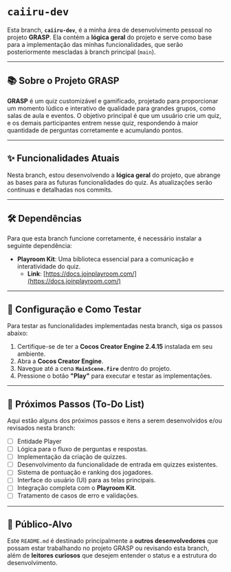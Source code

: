 # `caiiru-dev`

Esta branch, **`caiiru-dev`**, é a minha área de desenvolvimento pessoal no projeto **GRASP**. Ela contém a **lógica geral** do projeto e serve como base para a implementação das minhas funcionalidades, que serão posteriormente mescladas à branch principal (`main`).

---

## 📚 Sobre o Projeto GRASP

**GRASP** é um quiz customizável e gamificado, projetado para proporcionar um momento lúdico e interativo de qualidade para grandes grupos, como salas de aula e eventos. O objetivo principal é que um usuário crie um quiz, e os demais participantes entrem nesse quiz, respondendo à maior quantidade de perguntas corretamente e acumulando pontos.

---

## ✨ Funcionalidades Atuais

Nesta branch, estou desenvolvendo a **lógica geral** do projeto, que abrange as bases para as futuras funcionalidades do quiz. As atualizações serão contínuas e detalhadas nos commits.

---

## 🛠️ Dependências

Para que esta branch funcione corretamente, é necessário instalar a seguinte dependência:

* **Playroom Kit**: Uma biblioteca essencial para a comunicação e interatividade do quiz.
    * **Link**: [https://docs.joinplayroom.com/](https://docs.joinplayroom.com/)

---

## 🚀 Configuração e Como Testar

Para testar as funcionalidades implementadas nesta branch, siga os passos abaixo:

1.  Certifique-se de ter a **Cocos Creator Engine 2.4.15** instalada em seu ambiente.
2.  Abra a **Cocos Creator Engine**.
3.  Navegue até a cena **`MainScene.fire`** dentro do projeto.
4.  Pressione o botão **"Play"** para executar e testar as implementações.

---

## 📝 Próximos Passos (To-Do List)

Aqui estão alguns dos próximos passos e itens a serem desenvolvidos e/ou revisados nesta branch:
* [ ] Entidade Player 
* [ ] Lógica para o fluxo de perguntas e respostas.
* [ ] Implementação da criação de quizzes.
* [ ] Desenvolvimento da funcionalidade de entrada em quizzes existentes.
* [ ] Sistema de pontuação e ranking dos jogadores.
* [ ] Interface do usuário (UI) para as telas principais.
* [ ] Integração completa com o **Playroom Kit**.
* [ ] Tratamento de casos de erro e validações.

---

## 👥 Público-Alvo

Este `README.md` é destinado principalmente a **outros desenvolvedores** que possam estar trabalhando no projeto GRASP ou revisando esta branch, além de **leitores curiosos** que desejem entender o status e a estrutura do desenvolvimento.